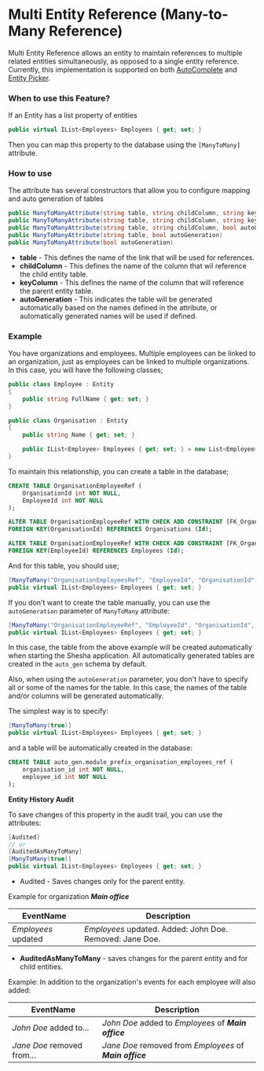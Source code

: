 # Multi Entity Reference (Many-to-Many Reference)

Multi Entity Reference allows an entity to maintain references to multiple related entities simultaneously, as opposed to a single entity reference. Currently, this implementation is supported on both [AutoComplete](../front-end-basics/form-components/Advanced/autocomplete.md) and [Entity Picker](../front-end-basics/form-components/data-entry/entity-picker.md).

### When to use this Feature?

If an Entity has a list property of entities

```cs
public virtual IList<Employees> Employees { get; set; }
```

Then you can map this property to the database using the `[ManyToMany]` attribute.

### How to use

The attribute has several constructors that allow you to configure mapping and auto generation of tables

```cs
public ManyToManyAttribute(string table, string childColumn, string keyColumn)
public ManyToManyAttribute(string table, string childColumn, string keyColumn, bool autoGeneration)
public ManyToManyAttribute(string table, string childColumn, bool autoGeneration)
public ManyToManyAttribute(string table, bool autoGeneration)
public ManyToManyAttribute(bool autoGeneration)
```

- **table** -  This defines the name of the link that will be used for references.
- **childColumn** - This defines the name of the column that wil reference the child entity table.
- **keyColumn** - This defines the name of the column that will reference the parent entity table.
- **autoGeneration** - This indicates the table will be generated automatically based on the names defined in the attribute, or automatically generated names will be used if defined.

### Example

You have organizations and employees. Multiple employees can be linked to an organization, just as employees can be linked to multiple organizations. In this case, you will have the following classes;

```cs
public class Employee : Entity
{
    public string FullName { get; set; }
}

public class Organisation : Entity
{
    public string Name { get; set; }

    public IList<Employee> Employees { get; set; } = new List<Employee>();
}
```

To maintain this relationship, you can create a table in the database;

```sql
CREATE TABLE OrganisationEmployeeRef (
    OrganisationId int NOT NULL,
    EmployeeId int NOT NULL
);

ALTER TABLE OrganisationEmployeeRef WITH CHECK ADD CONSTRAINT [FK_OrganisationEmployeeRef_OrganisationId_Organisation_Id]
FOREIGN KEY(OrganisationId) REFERENCES Organisations (Id);

ALTER TABLE OrganisationEmployeeRef WITH CHECK ADD CONSTRAINT [FK_OrganisationEmployeeRef_EmployeeId_Employee_Id]
FOREIGN KEY(EmployeeId) REFERENCES Employees (Id);
```

And for this table, you should use;

```cs
[ManyToMany("OrganisationEmployeesRef", "EmployeeId", "OrganisationId")]
public virtual IList<Employees> Employees { get; set; }
```

If you don't want to create the table manually, you can use the `autoGeneration` parameter of `ManyToMany` attribute:

```cs
[ManyToMany("OrganisationEmployeeRef", "EmployeeId", "OrganisationId", true)]
public virtual IList<Employees> Employees { get; set; }
```

In this case, the table from the above example will be created automatically when starting the Shesha application. All automatically generated tables are created in the `auto_gen` schema by default.

Also, when using the `autoGeneration` parameter, you don't have to specify all or some of the  names for the table. In this case, the names  of the table and/or columns will be generated automatically.

The simplest way is to specify:

```cs
[ManyToMany(true)]
public virtual IList<Employees> Employees { get; set; }
```

and a table will be automatically created in the database:

```sql
CREATE TABLE auto_gen.module_prefix_organisation_employees_ref (
    organisation_id int NOT NULL,
    employee_id int NOT NULL
);
```

**Entity History Audit**

To save changes of this property in the audit trail, you can use the attributes:

```cs
[Audited]
// or
[AuditedAsManyToMany]
[ManyToMany(true)]
public virtual IList<Employees> Employees { get; set; }
```

- Audited - Saves changes only for the parent entity.

Example for organization ***Main office***


| EventName           | Description                                              |
| ------------------- | -------------------------------------------------------- |
| *Employees* updated | *Employees* updated. Added: John Doe. Removed: Jane Doe. |

- **AuditedAsManyToMany** - saves changes for the parent entity and for  child entities.

Example:
In addition to the organization's events for each  employee will also added:


| EventName                  | Description                                              |
| -------------------------- | -------------------------------------------------------- |
| *John Doe* added to...     | *John Doe* added to *Employees* of ***Main office***     |
| *Jane Doe* removed from... | *Jane Doe* removed from *Employees* of ***Main office*** |
